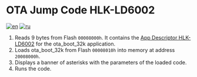 # OTA Jump Code HLK-LD6002
[![en](https://img.shields.io/badge/lang-en-blue.svg)](ota_jump_code-hlk-ld6002.md)
[![ru](https://img.shields.io/badge/lang-ru-green.svg)](ota_jump_code-hlk-ld6002.ru.md)

1. Reads 9 bytes from Flash `00008000h`. It contains the [App Descriptor HLK-LD6002](app-descriptor-hlk-ld6002.md) for the ota\_boot\_32k application.
2. Loads ota\_boot\_32k from Flash `00008010h` into memory at address `20008000h`.
3. Displays a banner of asterisks with the parameters of the loaded code.
4. Runs the code.

